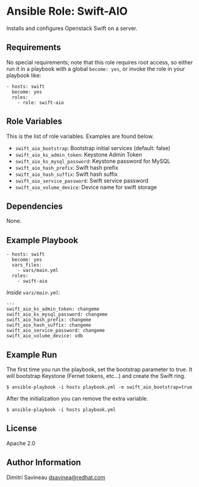 # Ansible Role: Swift-AIO

Installs and configures Openstack Swift on a server.

## Requirements

No special requirements; note that this role requires root access, so either run it in a playbook with a global `become: yes`, or invoke the role in your playbook like:

    - hosts: swift
      become: yes
      roles:
        - role: swift-aio

## Role Variables

This is the list of role variables. Examples are found below.

  * `swift_aio_bootstrap`: Bootstrap initial services (default: false)
  * `swift_aio_ks_admin_token`: Keystone Admin Token
  * `swift_aio_ks_mysql_password`: Keystone password for MySQL
  * `swift_aio_hash_prefix`: Swift hash prefix
  * `swift_aio_hash_suffix`: Swift hash suffix
  * `swift_aio_service_password`: Swift service password
  * `swift_aio_volume_device`: Device name for swift storage


## Dependencies

None.

## Example Playbook

```
- hosts: swift
  become: yes
  vars_files:
    - vars/main.yml
  roles:
    - swift-aio
```

*Inside `vars/main.yml`*:

```
---
swift_aio_ks_admin_token: changeme
swift_aio_ks_mysql_password: changeme
swift_aio_hash_prefix: changeme
swift_aio_hash_suffix: changeme
swift_aio_service_password: changeme
swift_aio_volume_device: vdb
```

## Example Run

The first time you run the playbook, set the bootstrap parameter to true.
It will bootstrap Keystone (Fernet tokens, etc...) and create the Swift ring.

```
$ ansible-playbook -i hosts playbook.yml -e swift_aio_bootstrap=true
```

After the initialization you can remove the extra variable.

```
$ ansible-playbook -i hosts playbook.yml
```

## License

Apache 2.0

## Author Information

Dimitri Savineau <dsavinea@redhat.com>



